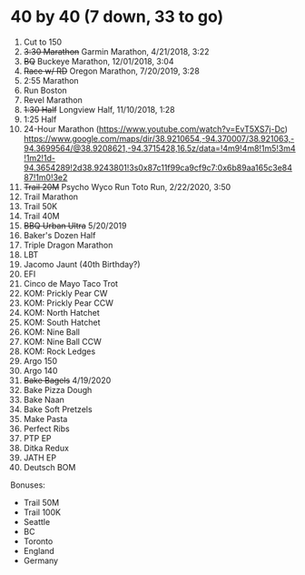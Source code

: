 
# 40 by 40 (7 down, 33 to go)

1. Cut to 150
2. ~~3:30 Marathon~~ Garmin Marathon, 4/21/2018, 3:22
3. ~~BQ~~ Buckeye Marathon, 12/01/2018, 3:04
4. ~~Race  w/ RD~~ Oregon Marathon, 7/20/2019, 3:28
5. 2:55 Marathon
6. Run Boston
7. Revel Marathon
8. ~~1:30 Half~~ Longview Half, 11/10/2018, 1:28
9. 1:25 Half
10. 24-Hour Marathon (https://www.youtube.com/watch?v=EvT5XS7j-Dc) https://www.google.com/maps/dir/38.9210654,-94.370007/38.921063,-94.3699564/@38.9208621,-94.3715428,16.5z/data=!4m9!4m8!1m5!3m4!1m2!1d-94.3654289!2d38.9243801!3s0x87c11f99ca9cf9c7:0x6b89aa165c3e8487!1m0!3e2 
11. ~~Trail 20M~~ Psycho Wyco Run Toto Run, 2/22/2020, 3:50
12. Trail Marathon
13. Trail 50K
14. Trail 40M
15. ~~BBQ Urban Ultra~~ 5/20/2019
16. Baker's Dozen Half
17. Triple Dragon Marathon
18. LBT
19. Jacomo Jaunt (40th Birthday?)
20. EFI
21. Cinco de Mayo Taco Trot
22. KOM: Prickly Pear CW
23. KOM: Prickly Pear CCW
24. KOM: North Hatchet
25. KOM: South Hatchet
26. KOM: Nine Ball
27. KOM: Nine Ball CCW
28. KOM: Rock Ledges
29. Argo 150
30. Argo 140
31. ~~Bake Bagels~~ 4/19/2020
32. Bake Pizza Dough
33. Bake Naan
34. Bake Soft Pretzels
35. Make Pasta
36. Perfect Ribs
37. PTP EP
38. Ditka Redux
39. JATH EP
40. Deutsch BOM

Bonuses:
* Trail 50M
* Trail 100K
* Seattle
* BC
* Toronto
* England
* Germany
